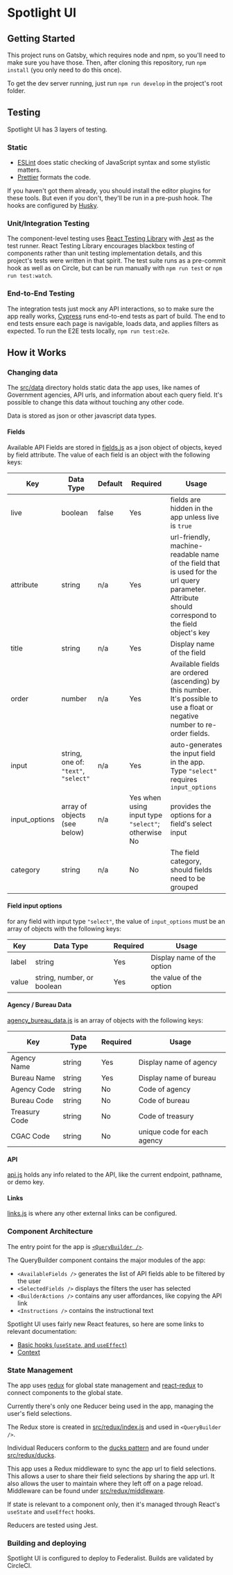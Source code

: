 # Spotlight UI

## Getting Started

This project runs on Gatsby, which requires node and npm, so you'll need to make sure you have those.
Then, after cloning this repository, run `npm install` (you only need to do this once).

To get the dev server running, just run `npm run develop` in the project's root folder.

## Testing

Spotlight UI has 3 layers of testing.

### Static

- [ESLint](https://eslint.org/) does static checking of JavaScript syntax and some stylistic matters.
- [Prettier](https://prettier.io/) formats the code.

If you haven't got them already, you should install the editor plugins for these tools. But even if you don't, they'll be run in a pre-push hook. The hooks are configured by [Husky](https://github.com/typicode/husky).

### Unit/Integration Testing

The component-level testing uses [React Testing Library](https://testing-library.com/docs/react-testing-library/intro) with [Jest](https://jestjs.io/) as the test runner. React Testing Library encourages blackbox testing of components rather than unit testing implementation details, and this project's tests were written in that spirit. The test suite runs as a pre-commit hook as well as on Circle, but can be run manually with `npm run test` or `npm run test:watch`.

### End-to-End Testing

The integration tests just mock any API interactions, so to make sure the app really works, [Cypress](https://www.cypress.io/) runs end-to-end tests as part of build. The end to end tests ensure each page is navigable, loads data, and applies filters as expected. To run the E2E tests locally, `npm run test:e2e`.

## How it Works

### Changing data

The [src/data](./src/data) directory holds static data the app uses, like names of Government agencies, API urls, and information about each query field. It's possible to change this data without touching any other code.

Data is stored as json or other javascript data types.

#### Fields

Available API Fields are stored in [fields.js](./src/data/fields.js) as a json object of objects, keyed by field attribute. The value of each field is an object with the following keys:

| Key  | Data Type | Default | Required | Usage |
|------|-----------|---------|-------|----------|
| live | boolean   | false   | Yes | fields are hidden in the app unless live is `true` |
| attribute | string | n/a | Yes | url-friendly, machine-readable name of the field that is used for the url query parameter. Attribute should correspond to the field object's key |
| title | string | n/a | Yes | Display name of the field |
| order | number | n/a | Yes | Available fields are ordered (ascending) by this number. It's possible to use a float or negative number to re-order fields. |
| input | string, one of: `"text"`, `"select"` | n/a | Yes | auto-generates the input field in the app. Type `"select"` requires `input_options` |
| input_options | array of objects (see below) | n/a | Yes when using input type `"select"`; otherwise No | provides the options for a field's select input |
| category | string | n/a | No | The field category, should fields need to be grouped |

#### Field input options

for any field with input type `"select"`, the value of `input_options` must be an array of objects with the following keys:

| Key | Data Type | Required | Usage |
|-----|-----------|----------|-------|
| label | string | Yes | Display name of the option |
| value | string, number, or boolean | Yes | the value of the option |

#### Agency / Bureau Data

[agency_bureau_data.js](./src/data/agency_bureau_data.js) is an array of objects with the following keys:

| Key | Data Type | Required | Usage |
|-----|-----------|----------|-------|
| Agency Name | string | Yes | Display name of agency |
| Bureau Name | string | Yes | Display name of bureau |
| Agency Code | string | No  | Code of agency |
| Bureau Code | string | No  | Code of bureau |
| Treasury Code | string | No  | Code of treasury |
| CGAC Code | string | No | unique code for each agency |

#### API

[api.js](./src/data/api.js) holds any info related to the API, like the current endpoint, pathname, or demo key.

#### Links

[links.js](./src/data/links.js) is where any other external links can be configured.

### Component Architecture

The entry point for the app is [`<QueryBuilder />`](./src/pages/query-builder.js).

The QueryBuilder component contains the major modules of the app:
- `<AvailableFields />` generates the list of API fields able to be filtered by the user
- `<SelectedFields />` displays the filters the user has selected
- `<BuilderActions />` contains any user affordances, like copying the API link
- `<Instructions />` contains the instructional text

Spotlight UI uses fairly new React features, so here are some links to relevant documentation:

- [Basic hooks (`useState`, and `useEffect`)](https://reactjs.org/docs/hooks-reference.html#basic-hooks)
- [Context](https://reactjs.org/docs/context.html)

### State Management

The app uses [redux](https://redux.js.org/) for global state management and [react-redux](https://react-redux.js.org/) to connect components to the global state.

Currently there's only one Reducer being used in the app, managing the user's field selections.

The Redux store is created in [src/redux/index.js](./src/redux/index.js) and used in `<QueryBuilder />`.

Individual Reducers conform to the [ducks pattern](https://github.com/erikras/ducks-modular-redux) and are found under [src/redux/ducks](./src/redux/ducks).

This app uses a Redux middleware to sync the app url to field selections. This allows a user to share their field selections by sharing the app url. It also allows the user to maintain where they left off on a page reload. Middleware can be found under [src/redux/middleware](./src/redux/middleware).

If state is relevant to a component only, then it's managed through React's `useState` and `useEffect` hooks.

Reducers are tested using Jest.

### Building and deploying

Spotlight UI is configured to deploy to Federalist. Builds are validated by CircleCI.
